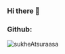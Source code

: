 ### Hi there 👋

<!--
**sukheAtsuraasa/sukheAtsuraasa** is a ✨ _special_ ✨ repository because its `README.md` (this file) appears on your GitHub profile.

Here are some ideas to get you started:

- 🔭 I’m currently working on ...
- 🌱 I’m currently learning ...
- 👯 I’m looking to collaborate on ...
- 🤔 I’m looking for help with ...
- 💬 Ask me about ...
- 📫 How to reach me: ...
- 😄 Pronouns: ...
- ⚡ Fun fact: ...
-->

### Github:
 <p><img align="left" src="https://github-readme-stats.vercel.app/api/top-langs?username=sukheAtsuraasa&show_icons=true&theme=dark&locale=en&layout=compact" alt="sukheAtsuraasa" /></p>
